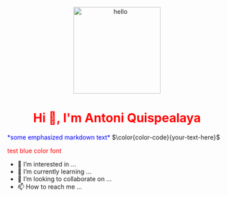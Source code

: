 <p align="center">
  <img src="https://www.rdstation.com/blog/wp-content/uploads/sites/2/2017/09/thestocks.jpg" alt="hello" style="height:200px" >
</p>
<h1 align="center" style="color:red"> Hi 👋, I'm Antoni Quispealaya </h1>
<span text-decoration:none style="color:blue"> *some emphasized markdown text*</span>
$\color{color-code}{your-text-here}$

<font color='red'>test blue color font</font>

- 👀 I’m interested in ...
- 🌱 I’m currently learning ...
- 💞️ I’m looking to collaborate on ...
- 📫 How to reach me ...

<!---
NosliwKuns/NosliwKuns is a ✨ special ✨ repository because its `README.md` (this file) appears on your GitHub profile.
You can click the Preview link to take a look at your changes.
--->
